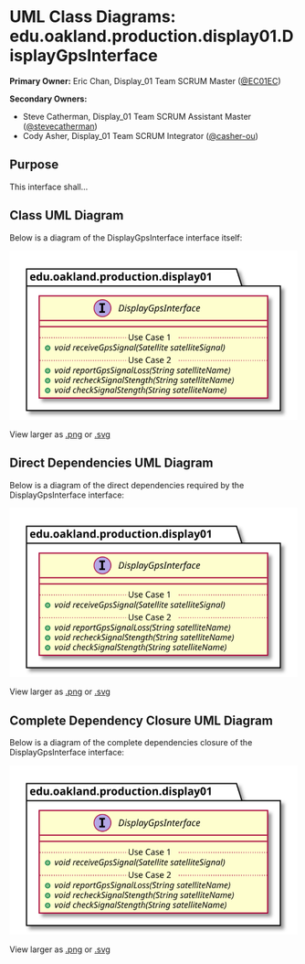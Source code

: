 # UML Class Diagrams: edu.oakland.production.display01.DisplayGpsInterface

**Primary Owner:** Eric Chan, Display_01 Team SCRUM Master ([@EC01EC](https://github.com/EC01EC/))

**Secondary Owners:**

- Steve Catherman, Display_01 Team SCRUM Assistant Master ([@stevecatherman](https://github.com/stevecatherman/))
- Cody Asher, Display_01 Team SCRUM Integrator ([@casher-ou](https://github.com/casher-ou/))

## Purpose

This interface shall...

## Class UML Diagram

Below is a diagram of the DisplayGpsInterface interface itself:

![DisplayGpsInterface](./DisplayGpsInterface.svg)

View larger as [.png](./DisplayGpsInterface.png) or [.svg](./DisplayGpsInterface.svg)

## Direct Dependencies UML Diagram

Below is a diagram of the direct dependencies required by the DisplayGpsInterface interface:

![DisplayGpsInterface Direct Dependencies](./DisplayGpsInterface_DirectDependencies.svg)

View larger as [.png](./DisplayGpsInterface_DirectDependencies.png) or [.svg](./DisplayGpsInterface_DirectDependencies.svg)

## Complete Dependency Closure UML Diagram

Below is a diagram of the complete dependencies closure of the DisplayGpsInterface interface:

![DisplayGpsInterface Dependency Closure](./DisplayGpsInterface_Closure.svg)

View larger as [.png](./DisplayGpsInterface_Closure.png) or [.svg](./DisplayGpsInterface_Closure.svg)
